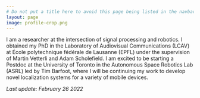 ```yaml
---
# Do not put a title here to avoid this page being listed in the navbar.
layout: page
image: profile-crop.png
---
```


I am a researcher at the intersection of signal processing and robotics. I obtained my PhD in the Laboratory of Audiovisual Communications (LCAV) at École polytechnique fédérale de Lausanne (EPFL) under the supervision of Martin Vetterli and Adam Scholefield. I am excited to be starting a Postdoc at the University of Toronto in the Autonomous Space Robotics Lab (ASRL) led by Tim Barfoot, where I will be continuing my work to develop novel localization systems for a variety of mobile devices.

*Last update: February 26 2022*
